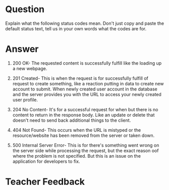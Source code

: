 # Question
Explain what the following status codes mean. Don't just copy and paste the default status text, tell us in your own words what the codes are for.

# Answer

1. 200 OK- The requested content is successfully fulfill like the loading up a new webpage.

2. 201 Created- This is when the request is for successfully fulfill of request to create something, like a reaction putting in data to create new account to submit. When newly created user account in the database and the server provides you with the URL to access your newly created user profile.

3. 204 No Content-  It's for a successful request for when but there is no content to return in the response body. Like an update or delete that doesn't need to send back additional things to the client.

4. 404 Not Found- This occurs when the URL is mistyped or the resource/website has been removed from the server or taken down.

5. 500 Internal Server Error-  This is for there's something went wrong on the server side while processing the request, but the exact reason oof where the problem is not specified. But this is an issue on the application for developers to fix.

# Teacher Feedback